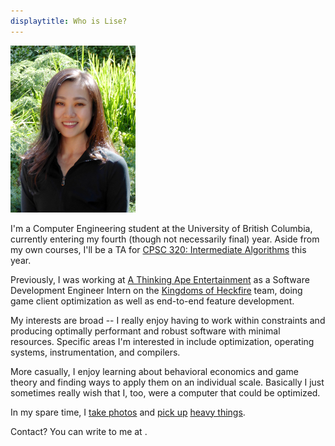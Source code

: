 ```yaml
---
displaytitle: Who is Lise?
---
```

![Photograph of Lise](/assets/lise-savard-portrait.png)

I'm a Computer Engineering student at the University of British Columbia, currently entering my fourth (though not necessarily final) year. Aside from my own courses, I'll be a TA for [CPSC 320: Intermediate Algorithms](https://blogs.ubc.ca/cpsc3202017w1/) this year.

Previously, I was working at [A Thinking Ape Entertainment](http://www.athinkingape.com/) as a Software Development Engineer Intern on the [Kingdoms of Heckfire](http://kingdomsofheckfire.com/) team, doing game client optimization as well as end-to-end feature development.

My interests are broad -- I really enjoy having to work within constraints and producing optimally performant and robust software with minimal resources. Specific areas I'm interested in include optimization, operating systems, instrumentation, and compilers.

More casually, I enjoy learning about behavioral economics and game theory and finding ways to apply them on an individual scale. Basically I just sometimes really wish that I, too, were a computer that could be optimized.

In my spare time, I [take photos](https://unsplash.com/@rampallion) and [pick up](https://youtu.be/jkYpXnZ2uf8) [heavy things](https://youtu.be/iIvTeIvaghg).
  
Contact? You can write to me at <script>printEmail();</script>.
